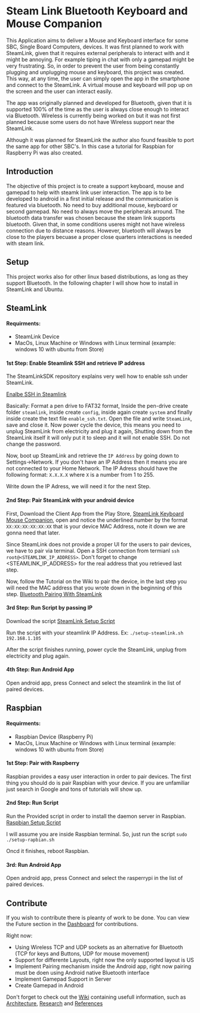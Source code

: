 # Steam Link Bluetooth Keyboard and Mouse Companion
This Application aims to deliver a Mouse and Keyboard interface for some SBC, Single Board Computers, devices. It was first planned to work with SteamLink, given that it requires external peripherals to interact with and it might be annoying. For example tiping in chat with only a gamepad might be very frustrating. So, in order to prevent the user from being constantly plugging and unplugging mouse and keyboard, this project was created. This way, at any time, the user can simply open the app in the smartphone and connect to the SteamLink. A virtual mouse and keyboard will pop up on the screen and the user can interact easily. 

The app was originally planned and developed for Bluetooth, given that it is supported 100% of the time as the user is always close enough to interact via Bluetooth. Wireless is currently being worked on but it was not first planned because some users do not have Wireless support near the SteamLink. 

Although it was planned for SteamLink the author also found feasible to port the same app for other SBC's. In this case a tutorial for Raspbian for Raspberry Pi was also created.

## Introduction
The objective of this project is to create a support keyboard, mouse and gamepad to help with steamk link user interaction. The app is to be developed to android in a first initial release and the communication is featured via bluetooth. No need to buy additional mouse, keyboard or second gamepad. No need to always move the peripherals arround. The bluetooth data transfer was chosen because the steam link supports bluetooth. Given that, in some conditions useres might not have wireless connection due to distance reasons. However, bluetooth will always be close to the players becuase a proper close quarters interactions is needed with steam link.

## Setup
This project works also for other linux based distributions, as long as they support Bluetooth.
In the following chapter I will show how to install in SteamLink and Ubuntu.

## SteamLink
#### Requirments:
 * SteamLink Device
 * MacOs, Linux Machine or Windows with Linux terminal (example: windows 10 with ubuntu from Store)
 
#### 1st Step: Enable Steamlink SSH and retrieve IP address
The SteamLinkSDK repository explains very well how to enable ssh under SteamLink. 

[Enalbe SSH in Steamlink](https://github.com/ValveSoftware/steamlink-sdk#ssh-access)

Basically: Format a pen drive to FAT32 format, Inside the pen-drive create folder `steamlink`, inside create `config`, inside again create `system` and finally inside create the text file `enable_ssh.txt`. Open the file and write `SteamLink`, save and close it. Now power cycle the device, this means you need to unplug SteamLink from electricity and plug it again, Shutting down from the SteamLink itself it will only put it to sleep and it will not enable SSH. Do not change the password.

Now, boot up SteamLink and retrieve the `IP Address` by going down to Settings->Network. If you don't have an IP Address then it means you are not connected to your Home Network. The IP Adress should have the following format: `X.X.X.X` where `X` is a number from 1 to 255.

Write down the IP Adress, we will need it for the next Step.

#### 2nd Step: Pair SteamLink with your android device
First, Download the Client App from the Play Store, [SteamLink Keyboard Mouse Companion](), open and notice the underlined number by the format `XX:XX:XX:XX:XX:XX` that is your device MAC Address, note it down we are gonna need that later.

Since SteamLink does not provide a proper UI for the users to pair devices, we have to pair via terminal.
Open a SSH connection from termianl `ssh root@<STEAMLINK_IP_ADDRESS>`. Don't forget to change <STEAMLINK_IP_ADDRESS> for the real address that you retrieved last step.

Now, follow the Tutorial on the Wiki to pair the device, in the last step you will need the MAC address that you wrote down in the beginning of this step. [Bluetooth Pairing With SteamLink](https://github.com/excelsi0r/SteamLinkBluetoothKeybordMouseCompanion/wiki/Research#bluetooth-pairing-with-steamlink)

#### 3rd Step: Run Script by passing IP
Download the script [SteamLink Setup Script](https://github.com/excelsi0r/SteamLinkBluetoothKeybordMouseCompanion/releases/download/v0.2-beta/setup-steamlink.sh)

Run the script with your steamlink IP Address. Ex: `./setup-steamlink.sh 192.168.1.105`

After the script finishes running, power cycle the SteamLink, unplug from electricity and plug again.

#### 4th Step: Run Android App
Open android app, press Connect and select the steamlink in the list of paired devices.

## Raspbian
#### Requirments:
 * Raspbian Device (Raspberry Pi)
 * MacOs, Linux Machine or Windows with Linux terminal (example: windows 10 with ubuntu from Store)

#### 1st Step: Pair with Raspberry
Raspbian provides a easy user interaction in order to pair devices. The first thing you should do is pair Raspbian with your device. If you are unfamiliar just search in Google and tons of tutorials will show up.

#### 2nd Step: Run Script
Run the Provided script in order to install the daemon server in Raspbian. [Raspbian Setup Script](https://github.com/excelsi0r/SteamLinkBluetoothKeybordMouseCompanion/releases/download/v0.2-beta/setup-raspbian.sh)

I will assume you are inside Raspbian terminal. So, just run the script `sudo ./setup-rapbian.sh`

Oncd it finishes, reboot Raspbian.

#### 3rd: Run Android App
Open android app, press Connect and select the rasperrypi in the list of paired devices.

## Contribute
If you wish to contribute there is pleanty of work to be done. You can view the Future section in the [Dashboard](https://github.com/excelsi0r/SteamLinkBluetoothKeybordMouseCompanion/projects/1) for contributions.

Right now:
 * Using Wireless TCP and UDP sockets as an alternative for Bluetooth (TCP for keys and Buttons, UDP for mouse movement)
 * Support for differente Layouts, right now the only supported layout is US
 * Implement Pairing mechanism inside the Android app, right now pairing must be doen using Android native Bluetooth interface
 * Implement Gamepad Support in Server
 * Create Gamepad in Android
 
 Don't forget to check out the [Wiki](https://github.com/excelsi0r/SteamLinkBluetoothKeybordMouseCompanion/wiki) containing usefull information, such as [Architecture](https://github.com/excelsi0r/SteamLinkBluetoothKeybordMouseCompanion/wiki/Architecture), [Research](https://github.com/excelsi0r/SteamLinkBluetoothKeybordMouseCompanion/wiki/Research) and [References](https://github.com/excelsi0r/SteamLinkBluetoothKeybordMouseCompanion/wiki/References)

